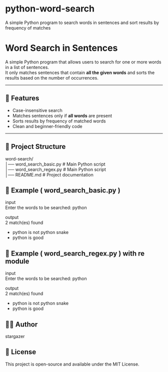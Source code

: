 # python-word-search
A simple Python program to search words in sentences and sort results by frequency of matches


# Word Search in Sentences

A simple Python program that allows users to search for one or more words in a list of sentences.  <br>
It only matches sentences that contain **all the given words** and sorts the results based on the number of occurrences. <br>

---

## 🚀 Features
- Case-insensitive search <br>
- Matches sentences only if **all words** are present <br>
- Sorts results by frequency of matched words <br>
- Clean and beginner-friendly code <br>

---

## 📂 Project Structure
word-search/<br>
│── word_search_basic.py # Main Python script <br>
│── word_search_regex.py # Main Python script <br>
│── README.md # Project documentation <br>

## 📌 Example ( word_search_basic.py )
input<br>
Enter the words to be searched: python<br>

output<br>
2 match(es) found<br>

- python is not python snake<br>
- python is good<br>


## 📌 Example ( word_search_regex.py ) with re module
input<br>
Enter the words to be searched: python<br>

output<br>
2 match(es) found<br>

- python is not python snake<br>
- python is good<br>



## 🧑‍💻 Author 
stargazer<br>

## 📜 License
This project is open-source and available under the MIT License.<br>
